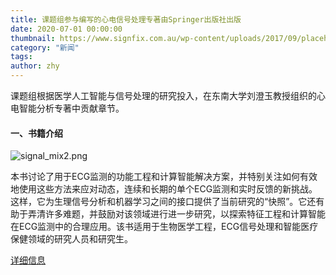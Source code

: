 ```yaml
---
title: 课题组参与编写的心电信号处理专著由Springer出版社出版
date: 2020-07-01 00:00:00
thumbnail: https://www.signfix.com.au/wp-content/uploads/2017/09/placeholder-600x400.png
category: "新闻"
tags:
author: zhy
---
```

课题组根据医学人工智能与信号处理的研究投入，在东南大学刘澄玉教授组织的心电智能分析专著中贡献章节。
<!--more-->
#### 一、书籍介绍

![signal_mix2.png](https://i.loli.net/2021/02/25/FoldMpJNDwGxYVu.png)

本书讨论了用于ECG监测的功能工程和计算智能解决方案，并特别关注如何有效地使用这些方法来应对动态，连续和长期的单个ECG监测和实时反馈的新挑战。这样，它为生理信号分析和机器学习之间的接口提供了当前研究的“快照”。它还有助于弄清许多难题，并鼓励对该领域进行进一步研究，以探索特征工程和计算智能在ECG监测中的合理应用。该书适用于生物医学工程，ECG信号处理和智能医疗保健领域的研究人员和研究生。

[详细信息](https://www.springer.com/gp/book/9789811538230)